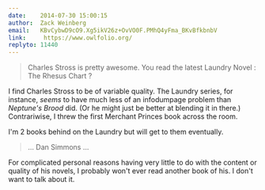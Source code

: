 ```yaml
---
date:    2014-07-30 15:00:15
author:  Zack Weinberg
email:   KBvCybwD9cO9.Xg5ikV26z+OvVO0F.PMhQ4yFma_BKvBfkbnbV
link:     https://www.owlfolio.org/
replyto: 11440
---
```


<blockquote>Charles Stross is pretty awesome. You read the latest
Laundry Novel : The Rhesus Chart ?</blockquote>

I find Charles Stross to be of variable quality.  The Laundry series,
for instance, <i>seems</i> to have much less of an infodumpage problem
than <i>Neptune's Brood</i> did.  (Or he might just be better at
blending it in there.)  Contrariwise, I threw the first Merchant
Princes book across the room.

I'm 2 books behind on the Laundry but will get to them eventually.

<blockquote>... Dan Simmons ...</blockquote>

For complicated personal reasons having very little to do with the
content or quality of his novels, I probably won't ever read another
book of his. I don't want to talk about it.
